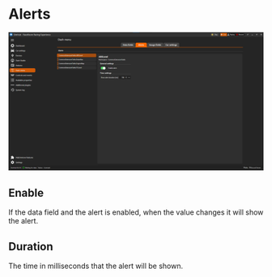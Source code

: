 # Alerts

![Alert settings](../../Image/AlertSettings.png)

## Enable

If the data field and the alert is enabled, when the value changes it will show the alert.

## Duration

The time in milliseconds that the alert will be shown.
